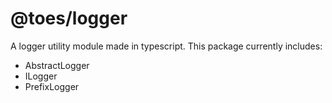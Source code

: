 # @toes/logger

A logger utility module made in typescript. This package currently includes:

- AbstractLogger
- ILogger
- PrefixLogger
